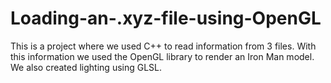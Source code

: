 # Loading-an-.xyz-file-using-OpenGL
 This is a project where we used C++ to read information from 3 files. With this information we used the OpenGL library to render an Iron Man model. We also created lighting using GLSL.
